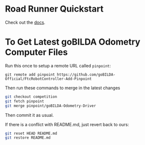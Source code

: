 # Road Runner Quickstart

Check out the [docs](https://rr.brott.dev/docs/v1-0/tuning/).

# To Get Latest goBILDA Odometry Computer Files

Run this once to setup a remote URL called `pinpoint`:

`git remote add pinpoint https://github.com/goBILDA-Official/FtcRobotController-Add-Pinpoint`

Then run these commands to merge in the latest changes
```bash
git checkout competition
git fetch pinpoint
git merge pinpoint/goBILDA-Odometry-Driver
```
Then commit it as usual.

If there is a conflict with README.md, just revert back to ours:
```bash
git reset HEAD README.md
git restore README.md
```